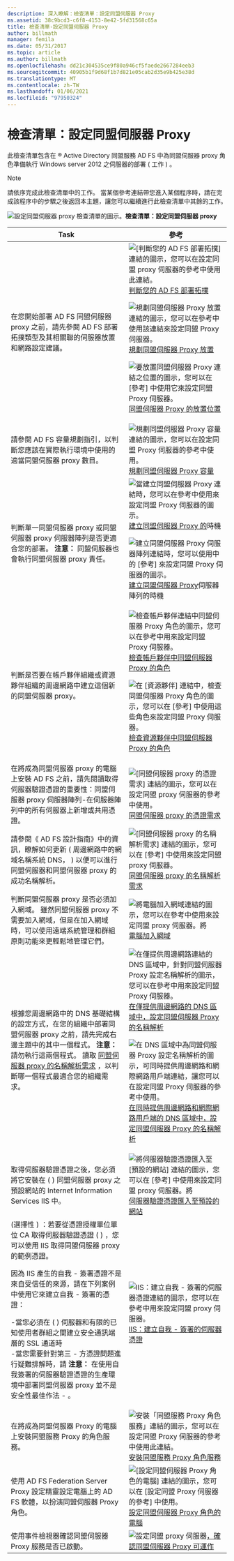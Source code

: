 ```yaml
---
description: 深入瞭解：檢查清單：設定同盟伺服器 Proxy
ms.assetid: 38c9bcd3-c6f8-4153-8e42-5fd31568c65a
title: 檢查清單-設定同盟伺服器 Proxy
author: billmath
manager: femila
ms.date: 05/31/2017
ms.topic: article
ms.author: billmath
ms.openlocfilehash: dd21c304535ce9f80a946cf5faede2667284eeb3
ms.sourcegitcommit: 40905b1f9d68f1b7d821e05cab2d35e9b425e38d
ms.translationtype: MT
ms.contentlocale: zh-TW
ms.lasthandoff: 01/06/2021
ms.locfileid: "97950324"
---
```

# <a name="checklist-setting-up-a-federation-server-proxy"></a>檢查清單：設定同盟伺服器 Proxy

此檢查清單包含在 &reg; Active Directory 同盟服務 AD FS 中為同盟伺服器 proxy 角色準備執行 Windows server 2012 之伺服器的部署 \( 工作 \) 。

> [!NOTE]
> 請依序完成此檢查清單中的工作。 當某個參考連結帶您進入某個程序時，請在完成該程序中的步驟之後返回本主題，讓您可以繼續進行此檢查清單中其餘的工作。

![設定同盟伺服器 proxy 檢查清單的圖示。](media/2b05dce3-938f-4168-9b8f-1f4398cbdb9b.gif)**檢查清單：設定同盟伺服器 proxy**

|Task|參考|
|--------|-------------|
|在您開始部署 AD FS 同盟伺服器 proxy 之前，請先參閱 AD FS 部署拓撲類型及其相關聯的伺服器放置和網路設定建議。|![[判斷您的 AD FS 部署拓撲] 連結的圖示，您可以在設定同盟 proxy 伺服器的參考中使用此連結。](media/faa393df-4856-4431-9eda-4f4e5be72a90.gif)[判斷您的 AD FS 部署拓撲](../design/determine-your-ad-fs-deployment-topology.md)<p>![規劃同盟伺服器 Proxy 放置連結的圖示，您可以在參考中使用該連結來設定同盟 Proxy 伺服器。](media/faa393df-4856-4431-9eda-4f4e5be72a90.gif)[規劃同盟伺服器 Proxy 放置](../design/planning-federation-server-proxy-placement.md)<p>![要放置同盟伺服器 Proxy 連結之位置的圖示，您可以在 [參考] 中使用它來設定同盟 Proxy 伺服器。](media/faa393df-4856-4431-9eda-4f4e5be72a90.gif)[同盟伺服器 Proxy 的放置位置](/previous-versions/windows/it-pro/windows-server-2012-R2-and-2012/dd807048(v=ws.11))|
|請參閱 AD FS 容量規劃指引，以判斷您應該在實際執行環境中使用的適當同盟伺服器 proxy 數目。|![規劃同盟伺服器 Proxy 容量連結的圖示，您可以在設定同盟 Proxy 伺服器的參考中使用。](media/faa393df-4856-4431-9eda-4f4e5be72a90.gif)[規劃同盟伺服器 Proxy 容量](/previous-versions/windows/it-pro/windows-server-2012-R2-and-2012/gg749898(v=ws.11))|
|判斷單一同盟伺服器 proxy 或同盟伺服器 proxy 伺服器陣列是否更適合您的部署。 **注意：** 同盟伺服器也會執行同盟伺服器 proxy 責任。|![當建立同盟伺服器 Proxy 連結時，您可以在參考中使用來設定同盟 Proxy 伺服器的圖示。](media/faa393df-4856-4431-9eda-4f4e5be72a90.gif)[建立同盟伺服器 Proxy 的](/previous-versions/windows/it-pro/windows-server-2012-R2-and-2012/dd807032(v=ws.11))時機<p>![建立同盟伺服器 Proxy 伺服器陣列連結時，您可以使用中的 [參考] 來設定同盟 Proxy 伺服器的圖示。](media/faa393df-4856-4431-9eda-4f4e5be72a90.gif)[建立同盟伺服器 Proxy](/previous-versions/windows/it-pro/windows-server-2012-R2-and-2012/dd807082(v=ws.11))伺服器陣列的時機|
|判斷是否要在帳戶夥伴組織或資源夥伴組織的周邊網路中建立這個新的同盟伺服器 proxy。|![檢查帳戶夥伴連結中同盟伺服器 Proxy 角色的圖示，您可以在參考中用來設定同盟 Proxy 伺服器。](media/faa393df-4856-4431-9eda-4f4e5be72a90.gif)[檢查帳戶夥伴中同盟伺服器 Proxy 的角色](/previous-versions/windows/it-pro/windows-server-2012-R2-and-2012/dd807109(v=ws.11))<p>![在 [資源夥伴] 連結中，檢查同盟伺服器 Proxy 角色的圖示，您可以在 [參考] 中使用這些角色來設定同盟 Proxy 伺服器。](media/faa393df-4856-4431-9eda-4f4e5be72a90.gif)[檢查資源夥伴中同盟伺服器 Proxy 的角色](/previous-versions/windows/it-pro/windows-server-2012-R2-and-2012/dd807052(v=ws.11))|
|在將成為同盟伺服器 proxy 的電腦上安裝 AD FS 之前，請先閱讀取得伺服器驗證憑證的重要性：同盟伺服器 proxy 伺服器陣列-在伺服器陣列中的所有伺服器上新增或共用憑證。|![[同盟伺服器 proxy 的憑證需求] 連結的圖示，您可以在設定同盟 proxy 伺服器的參考中使用。](media/faa393df-4856-4431-9eda-4f4e5be72a90.gif)[同盟伺服器 proxy 的憑證需求](/previous-versions/windows/it-pro/windows-server-2012-R2-and-2012/dd807054(v=ws.11))|
|請參閱《 AD FS 設計指南》中的資訊，瞭解如何更新 \( 周邊網路中的網域名稱系統 DNS， \) 以便可以進行同盟伺服器和同盟伺服器 proxy 的成功名稱解析。|![[同盟伺服器 proxy 的名稱解析需求] 連結的圖示，您可以在 [參考] 中使用來設定同盟 proxy 伺服器。](media/faa393df-4856-4431-9eda-4f4e5be72a90.gif)[同盟伺服器 proxy 的名稱解析需求](/previous-versions/windows/it-pro/windows-server-2012-R2-and-2012/dd807055(v=ws.11))|
|判斷同盟伺服器 proxy 是否必須加入網域。 雖然同盟伺服器 proxy 不需要加入網域，但是在加入網域時，可以使用遠端系統管理和群組原則功能來更輕鬆地管理它們。|![將電腦加入網域連結的圖示，您可以在參考中使用來設定同盟 proxy 伺服器。將](media/15dd35b6-6cc6-421f-93f8-7109920e7144.gif)[電腦加入網域](Join-a-Computer-to-a-Domain.md)|
|根據您周邊網路中的 DNS 基礎結構的設定方式，在您的組織中部署同盟伺服器 proxy 之前，請先完成右邊主題中的其中一個程式。 **注意：** 請勿執行這兩個程式。 讀取 [同盟伺服器 proxy 的名稱解析需求](/previous-versions/windows/it-pro/windows-server-2012-R2-and-2012/dd807055(v=ws.11)) ，以判斷哪一個程式最適合您的組織需求。|![在僅提供周邊網路連結的 DNS 區域中，針對同盟伺服器 Proxy 設定名稱解析的圖示，您可以在參考中用來設定同盟 Proxy 伺服器。](media/15dd35b6-6cc6-421f-93f8-7109920e7144.gif)[在僅提供周邊網路的 DNS 區域中，設定同盟伺服器 Proxy 的名稱解析](./configure-name-resolution-for-federation-server-proxy-in-dns-zone-serving-only-perimeter-network.md)<p>![在 DNS 區域中為同盟伺服器 Proxy 設定名稱解析的圖示，可同時提供周邊網路和網際網路用戶端連結，讓您可以在設定同盟 Proxy 伺服器的參考中使用。](media/15dd35b6-6cc6-421f-93f8-7109920e7144.gif)[在同時提供周邊網路和網際網路用戶端的 DNS 區域中，設定同盟伺服器 Proxy 的名稱解析](./configure-name-resolution-for-federation-server-proxy-in-dns-zone-serving-only-perimeter-network.md)|
|取得伺服器驗證憑證之後，您必須將它安裝在 \( \) 同盟伺服器 proxy 之預設網站的 Internet Information Services IIS 中。|![將伺服器驗證憑證匯入至 [預設的網站] 連結的圖示，您可以在 [參考] 中使用來設定同盟 proxy 伺服器。將](media/15dd35b6-6cc6-421f-93f8-7109920e7144.gif)[伺服器驗證憑證匯入至預設的網站](Import-a-Server-Authentication-Certificate-to-the-Default-Web-Site.md)|
|\(選擇性 \) ：若要從憑證授權單位單位 CA 取得伺服器驗證憑證 \( \) ，您可以使用 IIS 取得同盟伺服器 proxy 的範例憑證。<p>因為 IIS 產生的自我 \- 簽署憑證不是來自受信任的來源，請在下列案例中使用它來建立自我 \- 簽署的憑證：<p>-當您必須在 \( \) 伺服器和有限的已知使用者群組之間建立安全通訊端層的 SSL 通道時<br />-當您需要針對第三 \- 方憑證問題進行疑難排解時，請 **注意：** 在使用自我簽署的伺服器驗證憑證的生產環境中部署同盟伺服器 proxy 並不是安全性最佳作法 \- 。|![IIS：建立自我 \- 簽署的伺服器憑證連結的圖示，您可以在參考中用來設定同盟 proxy 伺服器。](media/15dd35b6-6cc6-421f-93f8-7109920e7144.gif)[IIS：建立自我 \- 簽署的伺服器憑證](https://go.microsoft.com/fwlink/?LinkID=108271)|
|在將成為同盟伺服器 Proxy 的電腦上安裝同盟服務 Proxy 的角色服務。|![安裝「同盟服務 Proxy 角色服務」連結的圖示，您可以在設定同盟 Proxy 伺服器的參考中使用此連結。](media/15dd35b6-6cc6-421f-93f8-7109920e7144.gif)[安裝同盟服務 Proxy 角色服務](Install-the-Federation-Service-Proxy-Role-Service.md)|
|使用 AD FS Federation Server Proxy 設定精靈設定電腦上的 AD FS 軟體，以扮演同盟伺服器 Proxy 角色。|![[設定同盟伺服器 Proxy 角色的電腦] 連結的圖示，您可以在 [設定同盟 Proxy 伺服器的參考] 中使用。](media/15dd35b6-6cc6-421f-93f8-7109920e7144.gif)[設定同盟伺服器 Proxy 角色的電腦](Configure-a-Computer-for-the-Federation-Server-Proxy-Role.md)|
|使用事件檢視器確認同盟伺服器 Proxy 服務是否已啟動。|![設定同盟 proxy 伺服器](media/15dd35b6-6cc6-421f-93f8-7109920e7144.gif)[，確認同盟伺服器 Proxy 可運作](Verify-That-a-Federation-Server-Proxy-Is-Operational.md)|
